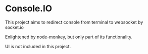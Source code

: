 Console.IO
===

This project aims to redirect console from terminal to websocket by socket.io

Enlightened by [node-monkey](https://github.com/jwarkentin/node-monkey), but only part of its functionality.

UI is not included in this project.
